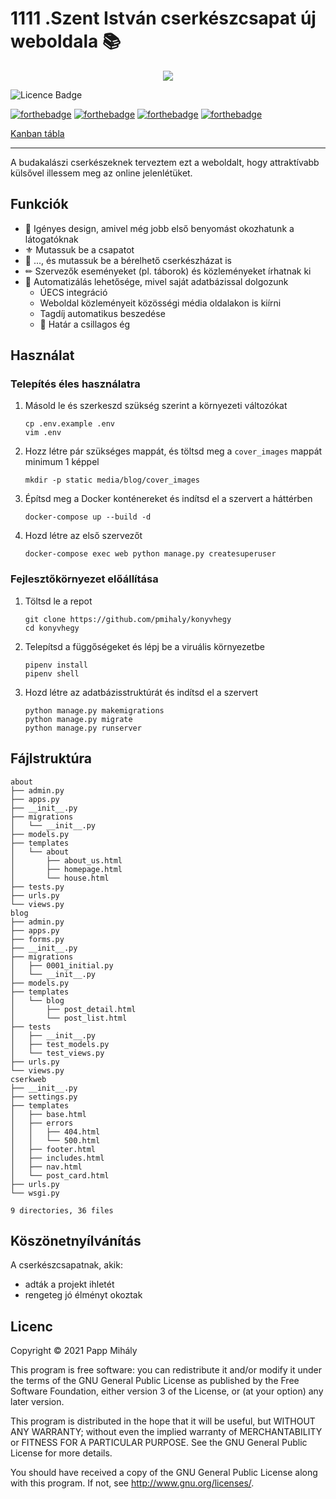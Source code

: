 # 1111 .Szent István cserkészcsapat új weboldala 📚

<p align="center">
<img src="https://user-images.githubusercontent.com/47941079/130056456-67ac8987-df33-473f-a2c1-8b6d1b77ec7b.png">


![Licence Badge](https://img.shields.io/github/license/pmihaly/cserkweb) 
   
[![forthebadge](https://forthebadge.com/images/badges/made-with-python.svg)](https://forthebadge.com) [![forthebadge](https://forthebadge.com/images/badges/made-with-crayons.svg)](https://forthebadge.com) [![forthebadge](https://forthebadge.com/images/badges/contains-cat-gifs.svg)](https://forthebadge.com) [![forthebadge](https://forthebadge.com/images/badges/check-it-out.svg)](https://forthebadge.com)
   
[Kanban tábla](https://github.com/pmihaly/cserkweb/projects/)
</p>

---

A budakalászi cserkészeknek terveztem ezt a weboldalt, hogy attraktívabb külsővel illessem meg az online jelenlétüket.

## Funkciók

* 🍃 Igényes design, amivel még jobb első benyomást okozhatunk a látogatóknak
* ⚜ Mutassuk be a csapatot
* 🏡 ..., és mutassuk be a bérelhető cserkészházat is
* ✏ Szervezők eseményeket (pl. táborok) és közleményeket írhatnak ki
* 🤖 Automatizálás lehetősége, mivel saját adatbázissal dolgozunk
    * ÚECS integráció
    * Weboldal közleményeit közösségi média oldalakon is kiírni
    * Tagdíj automatikus beszedése
    * 🌠 Határ a csillagos ég


## Használat

### Telepítés éles használatra

1. Másold le és szerkeszd szükség szerint a környezeti változókat

   ```shell
   cp .env.example .env
   vim .env
   ```

1. Hozz létre pár szükséges mappát, és töltsd meg a `cover_images` mappát minimum 1 képpel

   ```shell
   mkdir -p static media/blog/cover_images
   ```
   
3. Építsd meg a Docker konténereket és indítsd el a szervert a háttérben

   ```shell
   docker-compose up --build -d
   ```

1. Hozd létre az első szervezőt

   ```
   docker-compose exec web python manage.py createsuperuser
   ```

### Fejlesztőkörnyezet előállítása

1. Töltsd le a repot

    ``` shell
    git clone https://github.com/pmihaly/konyvhegy
    cd konyvhegy
    ```

1. Telepítsd a függőségeket és lépj be a viruális környezetbe

   ```
   pipenv install
   pipenv shell
   ```


1. Hozd létre az adatbázisstruktúrát és indítsd el a szervert

   ```
   python manage.py makemigrations
   python manage.py migrate 
   python manage.py runserver
   ```

## Fájlstruktúra

<!-- tree about blog cserkweb -I 'assets' -->

```
about
├── admin.py
├── apps.py
├── __init__.py
├── migrations
│   └── __init__.py
├── models.py
├── templates
│   └── about
│       ├── about_us.html
│       ├── homepage.html
│       └── house.html
├── tests.py
├── urls.py
└── views.py
blog
├── admin.py
├── apps.py
├── forms.py
├── __init__.py
├── migrations
│   ├── 0001_initial.py
│   └── __init__.py
├── models.py
├── templates
│   └── blog
│       ├── post_detail.html
│       └── post_list.html
├── tests
│   ├── __init__.py
│   ├── test_models.py
│   └── test_views.py
├── urls.py
└── views.py
cserkweb
├── __init__.py
├── settings.py
├── templates
│   ├── base.html
│   ├── errors
│   │   ├── 404.html
│   │   └── 500.html
│   ├── footer.html
│   ├── includes.html
│   ├── nav.html
│   └── post_card.html
├── urls.py
└── wsgi.py

9 directories, 36 files
```

## Köszönetnyílvánítás

A cserkészcsapatnak, akik:
- adták a projekt ihletét
- rengeteg jó élményt okoztak

## Licenc

Copyright © 2021 Papp Mihály

This program is free software: you can redistribute it and/or modify
it under the terms of the GNU General Public License as published by
the Free Software Foundation, either version 3 of the License, or
(at your option) any later version.

This program is distributed in the hope that it will be useful,
but WITHOUT ANY WARRANTY; without even the implied warranty of
MERCHANTABILITY or FITNESS FOR A PARTICULAR PURPOSE.  See the
GNU General Public License for more details.

You should have received a copy of the GNU General Public License
along with this program.  If not, see <http://www.gnu.org/licenses/>.
